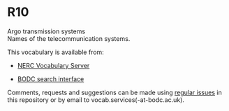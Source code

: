 # R10
Argo transmission systems  
Names of the telecommunication systems.

This vocabulary is available from:

* [NERC Vocabulary Server](http://vocab.nerc.ac.uk/collection/R03/current/)

* [BODC search interface](https://www.bodc.ac.uk/resources/vocabularies/vocabulary_search/R03/)

Comments, requests and suggestions can be made using [regular issues](https://github.com/nvs-vocabs/R03/issues/new) in this repository or by email to vocab.services(-at-bodc.ac.uk).

